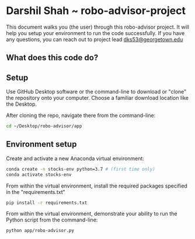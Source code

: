 # Darshil Shah ~ robo-advisor-project

This document walks you (the user) through this robo-advisor project. It will help you setup your environment to run the code successfully. If you have any questions, you can reach out to project lead dks53@georgetown.edu

## What does this code do?


## Setup
Use GitHub Desktop software or the command-line to download or "clone" the repository onto your computer. Choose a familiar download location like the Desktop.

After cloning the repo, navigate there from the command-line: 

```sh
cd ~/Desktop/robo-advisor/app
```
## Environment setup

Create and activate a new Anaconda virtual environment:

```sh
conda create -n stocks-env python=3.7 # (first time only)
conda activate stocks-env
```

From within the virtual environment, install the required packages specified in the "requirements.txt"

```sh
pip install -r requirements.txt
```

From within the virtual environment, demonstrate your ability to run the Python script from the command-line:

```sh
python app/robo-advisor.py
```